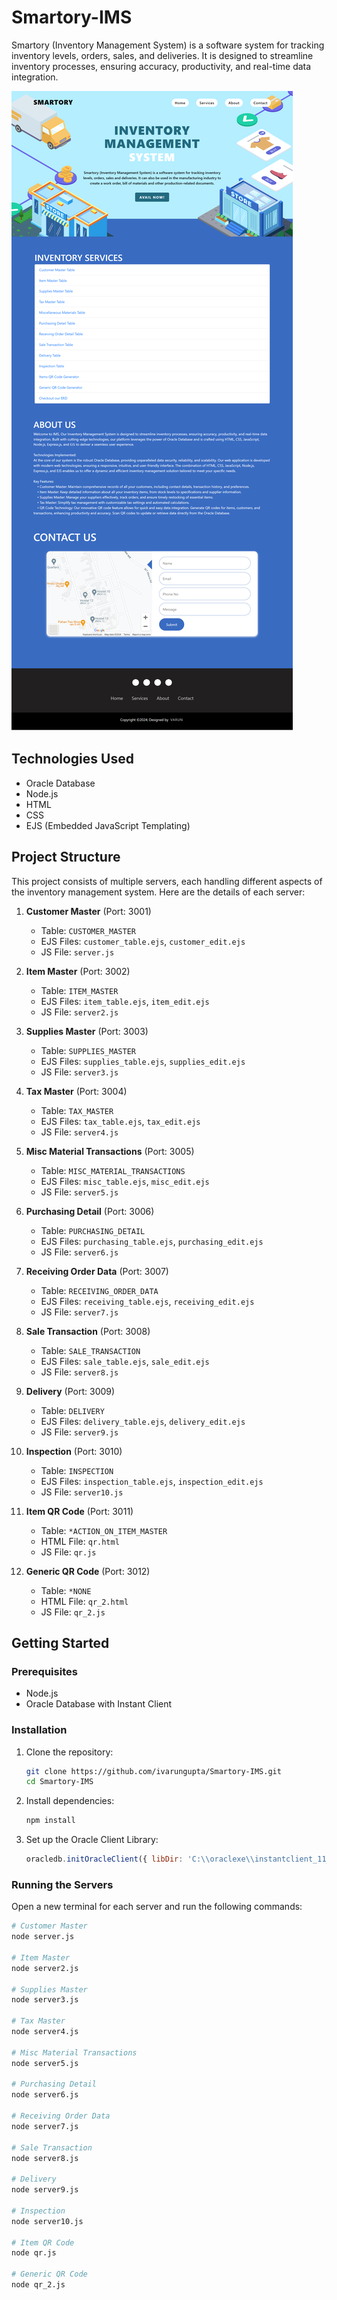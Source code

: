 # Smartory-IMS

Smartory (Inventory Management System) is a software system for tracking inventory levels, orders, sales, and deliveries. It is designed to streamline inventory processes, ensuring accuracy, productivity, and real-time data integration.

![Example Image](Smartory-IMSHomepage.png)


## Technologies Used
- Oracle Database
- Node.js
- HTML
- CSS
- EJS (Embedded JavaScript Templating)

## Project Structure
This project consists of multiple servers, each handling different aspects of the inventory management system. Here are the details of each server:

1. **Customer Master** (Port: 3001)
    - Table: `CUSTOMER_MASTER`
    - EJS Files: `customer_table.ejs`, `customer_edit.ejs`
    - JS File: `server.js`

2. **Item Master** (Port: 3002)
    - Table: `ITEM_MASTER`
    - EJS Files: `item_table.ejs`, `item_edit.ejs`
    - JS File: `server2.js`

3. **Supplies Master** (Port: 3003)
    - Table: `SUPPLIES_MASTER`
    - EJS Files: `supplies_table.ejs`, `supplies_edit.ejs`
    - JS File: `server3.js`

4. **Tax Master** (Port: 3004)
    - Table: `TAX_MASTER`
    - EJS Files: `tax_table.ejs`, `tax_edit.ejs`
    - JS File: `server4.js`

5. **Misc Material Transactions** (Port: 3005)
    - Table: `MISC_MATERIAL_TRANSACTIONS`
    - EJS Files: `misc_table.ejs`, `misc_edit.ejs`
    - JS File: `server5.js`

6. **Purchasing Detail** (Port: 3006)
    - Table: `PURCHASING_DETAIL`
    - EJS Files: `purchasing_table.ejs`, `purchasing_edit.ejs`
    - JS File: `server6.js`

7. **Receiving Order Data** (Port: 3007)
    - Table: `RECEIVING_ORDER_DATA`
    - EJS Files: `receiving_table.ejs`, `receiving_edit.ejs`
    - JS File: `server7.js`

8. **Sale Transaction** (Port: 3008)
    - Table: `SALE_TRANSACTION`
    - EJS Files: `sale_table.ejs`, `sale_edit.ejs`
    - JS File: `server8.js`

9. **Delivery** (Port: 3009)
    - Table: `DELIVERY`
    - EJS Files: `delivery_table.ejs`, `delivery_edit.ejs`
    - JS File: `server9.js`

10. **Inspection** (Port: 3010)
    - Table: `INSPECTION`
    - EJS Files: `inspection_table.ejs`, `inspection_edit.ejs`
    - JS File: `server10.js`

11. **Item QR Code** (Port: 3011)
    - Table: `*ACTION_ON_ITEM_MASTER`
    - HTML File: `qr.html`
    - JS File: `qr.js`

12. **Generic QR Code** (Port: 3012)
    - Table: `*NONE`
    - HTML File: `qr_2.html`
    - JS File: `qr_2.js`

## Getting Started

### Prerequisites
- Node.js
- Oracle Database with Instant Client

### Installation
1. Clone the repository:
    ```bash
    git clone https://github.com/ivarungupta/Smartory-IMS.git
    cd Smartory-IMS
    ```

2. Install dependencies:
    ```bash
    npm install
    ```

3. Set up the Oracle Client Library:
    ```javascript
    oracledb.initOracleClient({ libDir: 'C:\\oraclexe\\instantclient_11_2' });
    ```

### Running the Servers
Open a new terminal for each server and run the following commands:

```bash
# Customer Master
node server.js

# Item Master
node server2.js

# Supplies Master
node server3.js

# Tax Master
node server4.js

# Misc Material Transactions
node server5.js

# Purchasing Detail
node server6.js

# Receiving Order Data
node server7.js

# Sale Transaction
node server8.js

# Delivery
node server9.js

# Inspection
node server10.js

# Item QR Code
node qr.js

# Generic QR Code
node qr_2.js
